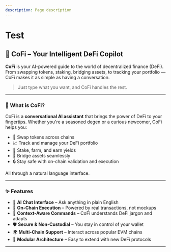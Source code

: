 ```yaml
---
description: Page description
---
```


# Test

## 🚀 CoFi – Your Intelligent DeFi Copilot

**CoFi** is your AI-powered guide to the world of decentralized finance (DeFi). From swapping tokens, staking, bridging assets, to tracking your portfolio — CoFi makes it as simple as having a conversation.

> Just type what you want, and CoFi handles the rest.

***

### 🧠 What is CoFi?

CoFi is a **conversational AI assistant** that brings the power of DeFi to your fingertips. Whether you're a seasoned degen or a curious newcomer, CoFi helps you:

* 🔁 Swap tokens across chains
* 📈 Track and manage your DeFi portfolio
* 🧩 Stake, farm, and earn yields
* 🌉 Bridge assets seamlessly
* 🔒 Stay safe with on-chain validation and execution

All through a natural language interface.

***

### ✨ Features

* 💬 **AI Chat Interface** – Ask anything in plain English
* 🔗 **On-Chain Execution** – Powered by real transactions, not mockups
* 🧠 **Context-Aware Commands** – CoFi understands DeFi jargon and adapts
* 🛡️ **Secure & Non-Custodial** – You stay in control of your wallet
* 🌍 **Multi-Chain Support** – Interact across popular EVM chains
* 🧱 **Modular Architecture** – Easy to extend with new DeFi protocols

***
